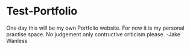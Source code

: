 # Test-Portfolio

One day this will be my own Portfolio website. For now it is my personal practise space.
No judgement only contructive criticism please. 
-Jake Wanless
